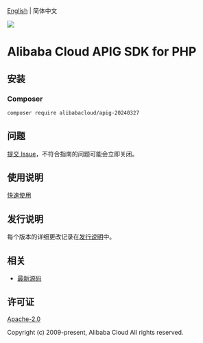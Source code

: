 [English](README.md) | 简体中文

![](https://aliyunsdk-pages.alicdn.com/icons/AlibabaCloud.svg)

# Alibaba Cloud APIG SDK for PHP

## 安装

### Composer

```bash
composer require alibabacloud/apig-20240327
```

## 问题

[提交 Issue](https://github.com/aliyun/alibabacloud-php-sdk/issues/new)，不符合指南的问题可能会立即关闭。

## 使用说明

[快速使用](https://github.com/aliyun/alibabacloud-php-sdk/blob/master/docs/0-Examples-CN.md#%E5%BF%AB%E9%80%9F%E4%BD%BF%E7%94%A8)

## 发行说明

每个版本的详细更改记录在[发行说明](./ChangeLog.txt)中。

## 相关

* [最新源码](https://github.com/aliyun/alibabacloud-php-sdk/)

## 许可证

[Apache-2.0](http://www.apache.org/licenses/LICENSE-2.0)

Copyright (c) 2009-present, Alibaba Cloud All rights reserved.
